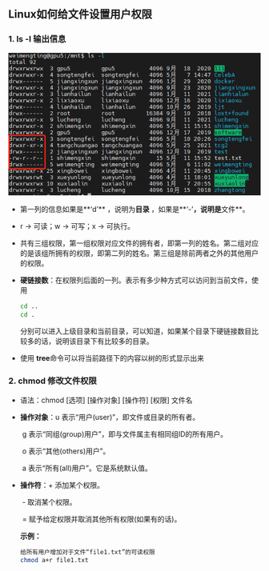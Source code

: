## Linux如何给文件设置用户权限

### 1. ls -l     输出信息

![img](images/1652494137(1).png)



* 第一列的信息如果是**‘d’** ，说明为**目录** ，如果是**‘-’**，说明是**文件**。

* r    ->    可读；w    ->    可写；x    ->    可执行。

* 共有三组权限，第一组权限对应文件的拥有者，即第一列的姓名。第二组对应的是该组所拥有的权限，即第二列的姓名。第三组是除前两者之外的其他用户的权限。

* **硬链接数**：在权限列后面的一列。表示有多少种方式可以访问到当前文件，使用

  ```bash
  cd ..
  cd .
  ```

  分别可以进入上级目录和当前目录，可以知道，如果某个目录下硬链接数目比较多的话，说明该目录下有比较多的目录。

* 使用 **tree**命令可以将当前路径下的内容以树的形式显示出来

### 2. chmod   修改文件权限

* 语法：chmod [选项] [操作对象] [操作符] [权限] 文件名

* **操作对象**：u 表示“用户(user)”，即文件或目录的所有者。

  ​					g 表示“同组(group)用户”，即与文件属主有相同组ID的所有用户。

  ​					o 表示“其他(others)用户”。

  ​                    a 表示“所有(all)用户”。它是系统默认值。

* **操作符**：\+ 添加某个权限。

  ​				\- 取消某个权限。

  ​                = 赋予给定权限并取消其他所有权限(如果有的话)。

  

  **示例：**

  ```bash
  给所有用户增加对于文件“file1.txt”的可读权限
  chmod a+r file1.txt
  ```
  

